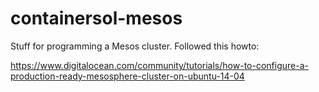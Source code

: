 # containersol-mesos
Stuff for programming a Mesos cluster. Followed this howto: 

https://www.digitalocean.com/community/tutorials/how-to-configure-a-production-ready-mesosphere-cluster-on-ubuntu-14-04
